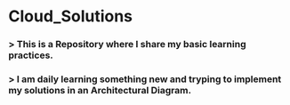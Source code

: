 # Cloud_Solutions

### > This is a Repository where I share my basic learning practices. 
### > I am daily learning something new and tryping to implement my solutions in  an Architectural Diagram. 
